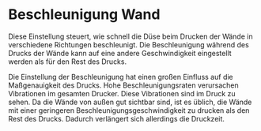 Beschleunigung Wand
====
Diese Einstellung steuert, wie schnell die Düse beim Drucken der Wände in verschiedene Richtungen beschleunigt. Die Beschleunigung während des Drucks der Wände kann auf eine andere Geschwindigkeit eingestellt werden als für den Rest des Drucks.

Die Einstellung der Beschleunigung hat einen großen Einfluss auf die Maßgenauigkeit des Drucks. Hohe Beschleunigungsraten verursachen Vibrationen im gesamten Drucker. Diese Vibrationen sind im Druck zu sehen. Da die Wände von außen gut sichtbar sind, ist es üblich, die Wände mit einer geringeren Beschleunigungsgeschwindigkeit zu drucken als den Rest des Drucks. Dadurch verlängert sich allerdings die Druckzeit.